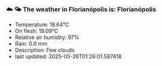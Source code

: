 ### ☁️ 🌤️  The weather in Florianópolis is: Florianópolis

- Temperature: 18.64°C
- On flesh: 19.09°C
- Relative air humidity: 97%
- Rain: 0.0 mm
- Description: Few clouds
- last updated: 2025-05-26T01:26:01.587418

